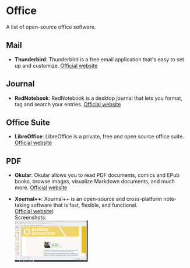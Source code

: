 # Office

A list of open-source office software.

## Mail

- **Thunderbird**: Thunderbird is a free email application that's easy to set up and customize.
  [Official website](https://www.thunderbird.net/en-US/)


## Journal

- **RedNotebook**:  RedNotebook is a desktop journal that lets you format, tag and search your entries.
  [Official website](https://rednotebook.app/)

## Office Suite

- **LibreOffice**: LibreOffice is a private, free and open source office suite.
  [Official website](https://www.libreoffice.org/)

## PDF

- **Okular**: Okular allows you to read PDF documents, comics and EPub books, browse images, visualize Markdown documents, and much more.
  [Official website](https://okular.kde.org/)

- **Xournal++**: Xournal++ is an open-source and cross-platform note-taking software that is fast, flexible, and functional.<br>
  [Official website](https://xournalpp.github.io/)) <br>
  Screenshots: <br>
  <a href=".././images/xournal++_editing_cnr_publication_arc-team.png">
      <img src=".././images/xournal++_editing_cnr_publication_arc-team.png?raw=true" alt="Screenshot" width="200"/>
  </a>
